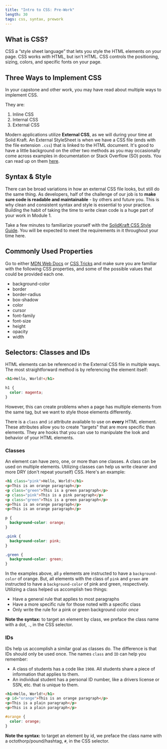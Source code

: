 ```yaml
---
title: "Intro to CSS: Pre-Work"
length: 30
tags: css, syntax, prework
---
```


## What is CSS?

CSS a “style sheet language” that lets you style the HTML elements on your page. CSS works _with_ HTML, but isn't HTML. CSS controls the positioning, sizing, colors, and specific fonts on your page.

## Three Ways to Implement CSS

In your capstone and other work, you may have read about multiple ways to implement CSS.

They are:
1. Inline CSS
2. Internal CSS
3. External CSS

Modern applications utilize **External CSS**, as we will during your time at Solid Kraft. An External StyleSheet is when we have a CSS file (ends with the file extension `.css`) that is linked to the HTML document. It's good to have a little background on the other two methods as you may occasionally come across examples in documentation or Stack Overflow (SO) posts. You can read up on them [here](https://www.freecodecamp.org/news/get-started-with-css-in-5-minutes-e0804813fc3e/).

## Syntax & Style

There can be broad variations in how an external CSS file looks, but still do the same thing. As developers, half of the challenge of our job is to **make sure code is readable and maintainable** - by others and future you. This is why clean and consistent syntax and style is essential to your practice. Building the habit of taking the time to write clean code is a huge part of your work in Module 1.

Take a few minutes to familiarize yourself with the [SolidKraft CSS Style Guide](https://github.com/solidkraft/guides/tree/master/css). You will be expected to meet the requirements in it throughout your time here.

## Commonly Used Properties

Go to either [MDN Web Docs](https://developer.mozilla.org/en-US/) or [CSS Tricks](https://css-tricks.com/) and make sure you are familiar with the following CSS properties, and some of the possible values that could be provided each one.

- background-color
- border
- border-radius
- box-shadow
- color
- cursor
- font-family
- font-size
- height
- opacity
- width

## Selectors: Classes and IDs

HTML elements can be referenced in the External CSS file in multiple ways. The most straightforward method is by referencing the element itself:

```html
<h1>Hello, World!</h1>
```

```css
h1 {
  color: magenta;
}
```

However, this can create problems when a page has multiple elements from the same tag, but we want to style those elements differently.

There is a `class` and `id` attribute available to use on __every__ HTML element. These attributes allow you to create "targets" that are more specific than elements. They are hooks that you can use to manipulate the look and behavior of your HTML elements.

### Classes

An element can have zero, one, or more than one classes. A class can be used on multiple elements. Utilizing classes can help us write cleaner and more DRY (don't repeat yourself) CSS. Here's an example:

```html
<h1 class="pink">Hello, World!</h1>
<p>This is an orange paragraph</p>
<p class="green">This is a green paragraph</p>
<p class="pink">This is a pink paragraph</p>
<p class="green">This is a green paragraph</p>
<p>This is an orange paragraph</p>
<p>This is an orange paragraph</p>
```

```css
p {
  background-color: orange;
}

.pink {
  background-color: pink;
}

.green {
  background-color: green;
}
```

In the examples above, all `p` elements are instructed to have a `background-color` of orange. But, all elements with the class of `pink` and `green` are instructed to have a `background-color` of pink and green, respectively. Utilizing a class helped us accomplish two things:

- Have a general rule that applies to most paragraphs
- Have a more specific rule for those noted with a specific class
- Only write the rule for a pink or green background color _once_

**Note the syntax:** to target an element by class, we preface the class name with a dot, `.`, in the CSS selector.

### IDs

IDs help us accomplish a similar goal as classes do. The difference is that IDs should only be used once. The names `class` and `ID` can help you remember:
- A class of students has a code like `1908`. All students share a piece of information that applies to them.
- An individual student has a personal ID number, like a drivers license or SSN, etc. that is unique to them.

```html
<h1>Hello, World!</h1>
<p id="orange">This is an orange paragraph</p>
<p>This is a plain paragraph</p>
<p>This is a plain paragraph</p>
```

```css
#orange {
  color: orange;
}
```

**Note the syntax:** to target an element by id, we preface the class name with a octothorp/pound/hashtag, `#`, in the CSS selector.
